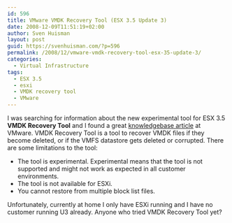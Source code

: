 ```yaml
---
id: 596
title: VMware VMDK Recovery Tool (ESX 3.5 Update 3)
date: 2008-12-09T11:51:19+02:00
author: Sven Huisman
layout: post
guid: https://svenhuisman.com/?p=596
permalink: /2008/12/vmware-vmdk-recovery-tool-esx-35-update-3/
categories:
  - Virtual Infrastructure
tags:
  - ESX 3.5
  - esxi
  - VMDK recovery tool
  - VMware
---
```

I was searching for information about the new experimental tool for ESX 3.5 **VMDK Recovery Tool** and I found a great <a title="VMDK Recovery Tool" href="http://kb.vmware.com/selfservice/microsites/search.do?language=en_US&cmd=displayKC&externalId=1007243" target="_blank">knowledgebase article</a> at VMware. VMDK Recovery Tool is a tool to recover VMDK files if they become deleted, or if the VMFS datastore gets deleted or corrupted. There are some limitations to the tool:

  * <div>
      The tool is experimental. Experimental means that the tool is not supported and might not work as expected in all customer environments.
    </div>

  * <div>
      The tool is not available for ESXi.
    </div>

  * <div>
      You cannot restore from multiple block list files.
    </div>

Unfortunately, currently at home I only have ESXi running and I have no customer running U3 already. Anyone who tried VMDK Recovery Tool yet?